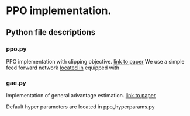 # PPO implementation. 


## Python file descriptions

### ppo.py
PPO implementation with clipping objective.
[link to paper](https://arxiv.org/abs/1707.06347)
We use a simple feed forward network [located in](models/actor_critic.py)
equipped with 

### gae.py
Implementation of general advantage estimation.
[link to paper](https://arxiv.org/abs/1506.02438)

Default hyper parameters are located in ppo_hyperparams.py